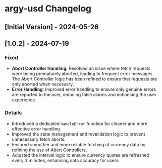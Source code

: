 # argy-usd Changelog

## [Initial Version] - 2024-05-26

## [1.0.2] - 2024-07-19

### Fixed

- **Abort Controller Handling**: Resolved an issue where fetch requests were being prematurely aborted, leading to frequent error messages. The Abort Controller logic has been refined to ensure that requests are only aborted when necessary.
- **Error Handling**: Improved error handling to ensure only genuine errors are reported to the user, reducing false alarms and enhancing the user experience.

### Details

- Introduced a dedicated `handleError` function for cleaner and more effective error handling.
- Improved the state management and revalidation logic to prevent unnecessary fetch aborts.
- Ensured smoother and more reliable fetching of currency data by refining the use of Abort Controllers.
- Adjusted the interval logic to ensure currency quotes are refreshed every 3 minutes, enhancing data accuracy for users.
